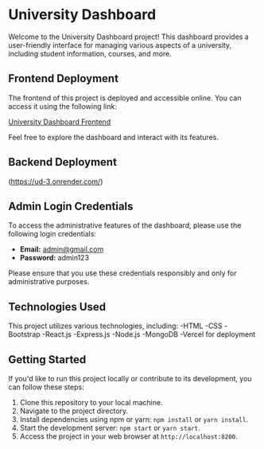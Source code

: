 # University Dashboard

Welcome to the University Dashboard project! This dashboard provides a user-friendly interface for managing various aspects of a university, including student information, courses, and more.

## Frontend Deployment

The frontend of this project is deployed and accessible online. You can access it using the following link:

[University Dashboard Frontend](https://university-dashboard-fdiu.vercel.app/)

Feel free to explore the dashboard and interact with its features.

## Backend Deployment
(https://ud-3.onrender.com/)

## Admin Login Credentials

To access the administrative features of the dashboard, please use the following login credentials:

- **Email:** admin@gmail.com
- **Password:** admin123

Please ensure that you use these credentials responsibly and only for administrative purposes.

## Technologies Used

This project utilizes various technologies, including:
-HTML
-CSS
-Bootstrap
-React.js
-Express.js
-Node.js
-MongoDB
-Vercel for deployment


## Getting Started

If you'd like to run this project locally or contribute to its development, you can follow these steps:

1. Clone this repository to your local machine.
2. Navigate to the project directory.
3. Install dependencies using npm or yarn: `npm install` or `yarn install`.
4. Start the development server: `npm start` or `yarn start`.
5. Access the project in your web browser at `http://localhost:8200`.

